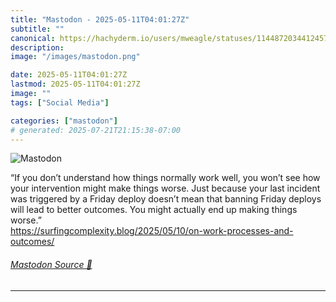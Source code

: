 ```yaml
---
title: "Mastodon - 2025-05-11T04:01:27Z"
subtitle: ""
canonical: https://hachyderm.io/users/mweagle/statuses/114487203441245782
description:
image: "/images/mastodon.png"

date: 2025-05-11T04:01:27Z
lastmod: 2025-05-11T04:01:27Z
image: ""
tags: ["Social Media"]

categories: ["mastodon"]
# generated: 2025-07-21T21:15:38-07:00
---
```

![Mastodon](/images/mastodon.png)

<p>“If you don’t understand how things normally work well, you won’t see how your intervention might make things worse. Just because your last incident was triggered by a Friday deploy doesn’t mean that banning Friday deploys will lead to better outcomes. You might actually end up making things worse.”<br /><a href="https://surfingcomplexity.blog/2025/05/10/on-work-processes-and-outcomes/" target="_blank" rel="nofollow noopener noreferrer" translate="no"><span class="invisible">https://</span><span class="ellipsis">surfingcomplexity.blog/2025/05</span><span class="invisible">/10/on-work-processes-and-outcomes/</span></a></p>


###### [Mastodon Source 🐘](https://hachyderm.io/@mweagle/114487203441245782)

___
